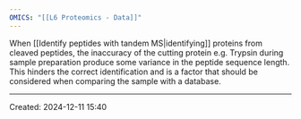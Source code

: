```yaml
---
OMICS: "[[L6 Proteomics - Data]]"
---
```

When [[Identify peptides with tandem MS|identifying]] proteins from cleaved peptides, the inaccuracy of the cutting protein e.g. Trypsin during sample preparation produce some variance in the peptide sequence length. 
This hinders the correct identification and is a factor that should be considered when comparing the sample with a database.

---
Created: 2024-12-11 15:40